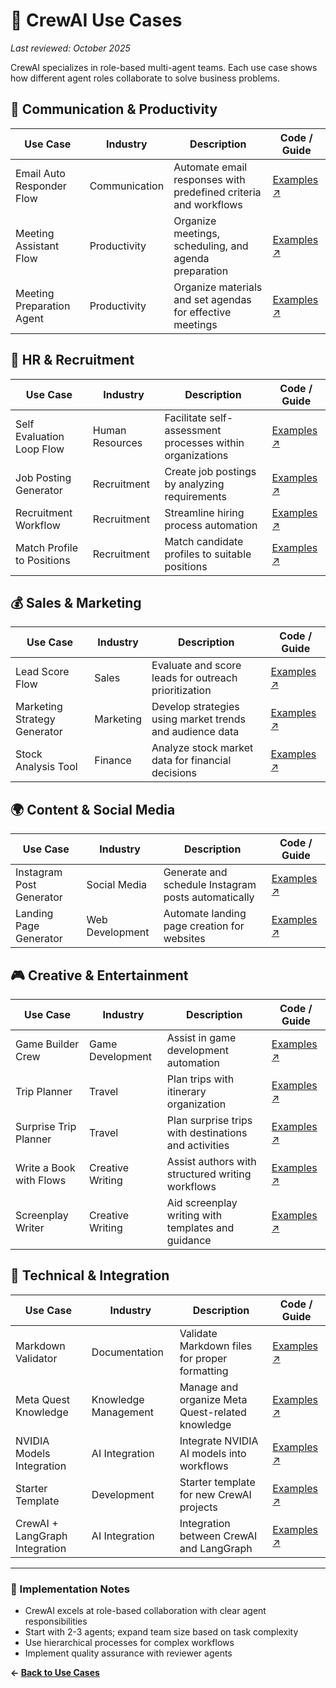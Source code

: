 # 🏢 CrewAI Use Cases

_Last reviewed: October 2025_

CrewAI specializes in role-based multi-agent teams. Each use case shows how different agent roles collaborate to solve business problems.

## 💬 Communication & Productivity

| Use Case | Industry | Description | Code / Guide |
|---|---|---|---|
| Email Auto Responder Flow | Communication | Automate email responses with predefined criteria and workflows | <a href="https://github.com/crewAIInc/crewAI-examples" target="_blank" rel="noopener noreferrer">Examples ↗</a> |
| Meeting Assistant Flow | Productivity | Organize meetings, scheduling, and agenda preparation | <a href="https://github.com/crewAIInc/crewAI-examples" target="_blank" rel="noopener noreferrer">Examples ↗</a> |
| Meeting Preparation Agent | Productivity | Organize materials and set agendas for effective meetings | <a href="https://github.com/crewAIInc/crewAI-examples" target="_blank" rel="noopener noreferrer">Examples ↗</a> |

## 👥 HR & Recruitment

| Use Case | Industry | Description | Code / Guide |
|---|---|---|---|
| Self Evaluation Loop Flow | Human Resources | Facilitate self-assessment processes within organizations | <a href="https://github.com/crewAIInc/crewAI-examples" target="_blank" rel="noopener noreferrer">Examples ↗</a> |
| Job Posting Generator | Recruitment | Create job postings by analyzing requirements | <a href="https://github.com/crewAIInc/crewAI-examples" target="_blank" rel="noopener noreferrer">Examples ↗</a> |
| Recruitment Workflow | Recruitment | Streamline hiring process automation | <a href="https://github.com/crewAIInc/crewAI-examples" target="_blank" rel="noopener noreferrer">Examples ↗</a> |
| Match Profile to Positions | Recruitment | Match candidate profiles to suitable positions | <a href="https://github.com/crewAIInc/crewAI-examples" target="_blank" rel="noopener noreferrer">Examples ↗</a> |

## 💰 Sales & Marketing

| Use Case | Industry | Description | Code / Guide |
|---|---|---|---|
| Lead Score Flow | Sales | Evaluate and score leads for outreach prioritization | <a href="https://github.com/crewAIInc/crewAI-examples" target="_blank" rel="noopener noreferrer">Examples ↗</a> |
| Marketing Strategy Generator | Marketing | Develop strategies using market trends and audience data | <a href="https://github.com/crewAIInc/crewAI-examples" target="_blank" rel="noopener noreferrer">Examples ↗</a> |
| Stock Analysis Tool | Finance | Analyze stock market data for financial decisions | <a href="https://github.com/crewAIInc/crewAI-examples" target="_blank" rel="noopener noreferrer">Examples ↗</a> |

## 🌍 Content & Social Media

| Use Case | Industry | Description | Code / Guide |
|---|---|---|---|
| Instagram Post Generator | Social Media | Generate and schedule Instagram posts automatically | <a href="https://github.com/crewAIInc/crewAI-examples" target="_blank" rel="noopener noreferrer">Examples ↗</a> |
| Landing Page Generator | Web Development | Automate landing page creation for websites | <a href="https://github.com/crewAIInc/crewAI-examples" target="_blank" rel="noopener noreferrer">Examples ↗</a> |

## 🎮 Creative & Entertainment

| Use Case | Industry | Description | Code / Guide |
|---|---|---|---|
| Game Builder Crew | Game Development | Assist in game development automation | <a href="https://github.com/crewAIInc/crewAI-examples" target="_blank" rel="noopener noreferrer">Examples ↗</a> |
| Trip Planner | Travel | Plan trips with itinerary organization | <a href="https://github.com/crewAIInc/crewAI-examples" target="_blank" rel="noopener noreferrer">Examples ↗</a> |
| Surprise Trip Planner | Travel | Plan surprise trips with destinations and activities | <a href="https://github.com/crewAIInc/crewAI-examples" target="_blank" rel="noopener noreferrer">Examples ↗</a> |
| Write a Book with Flows | Creative Writing | Assist authors with structured writing workflows | <a href="https://github.com/crewAIInc/crewAI-examples" target="_blank" rel="noopener noreferrer">Examples ↗</a> |
| Screenplay Writer | Creative Writing | Aid screenplay writing with templates and guidance | <a href="https://github.com/crewAIInc/crewAI-examples" target="_blank" rel="noopener noreferrer">Examples ↗</a> |

## 🔧 Technical & Integration

| Use Case | Industry | Description | Code / Guide |
|---|---|---|---|
| Markdown Validator | Documentation | Validate Markdown files for proper formatting | <a href="https://github.com/crewAIInc/crewAI-examples" target="_blank" rel="noopener noreferrer">Examples ↗</a> |
| Meta Quest Knowledge | Knowledge Management | Manage and organize Meta Quest-related knowledge | <a href="https://github.com/crewAIInc/crewAI-examples" target="_blank" rel="noopener noreferrer">Examples ↗</a> |
| NVIDIA Models Integration | AI Integration | Integrate NVIDIA AI models into workflows | <a href="https://github.com/crewAIInc/crewAI-examples" target="_blank" rel="noopener noreferrer">Examples ↗</a> |
| Starter Template | Development | Starter template for new CrewAI projects | <a href="https://github.com/crewAIInc/crewAI-examples" target="_blank" rel="noopener noreferrer">Examples ↗</a> |
| CrewAI + LangGraph Integration | AI Integration | Integration between CrewAI and LangGraph | <a href="https://github.com/crewAIInc/crewAI-examples" target="_blank" rel="noopener noreferrer">Examples ↗</a> |

---

### 🔧 Implementation Notes
- CrewAI excels at role-based collaboration with clear agent responsibilities
- Start with 2-3 agents; expand team size based on task complexity
- Use hierarchical processes for complex workflows
- Implement quality assurance with reviewer agents

**← [Back to Use Cases](use-cases.md)**